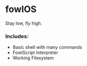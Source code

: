 # fowlOS
Stay low, fly high.

### Includes:
- Basic shell with many commands
- FowlScript Interpreter
- Working Filesystem